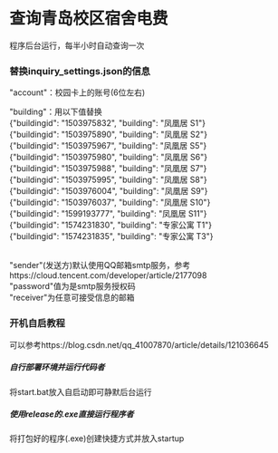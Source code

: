 # 查询青岛校区宿舍电费
程序后台运行，每半小时自动查询一次
### 替换inquiry_settings.json的信息

"account"：校园卡上的账号(6位左右)<br/>

"building"：用以下值替换<br/>
{"buildingid": "1503975832", "building": "凤凰居 S1"}<br/>
{"buildingid": "1503975890", "building": "凤凰居 S2"}<br/>
{"buildingid": "1503975967", "building": "凤凰居 S5"}<br/>
{"buildingid": "1503975980", "building": "凤凰居 S6"}<br/>
{"buildingid": "1503975988", "building": "凤凰居 S7"}<br/>
{"buildingid": "1503975995", "building": "凤凰居 S8"}<br/>
{"buildingid": "1503976004", "building": "凤凰居 S9"}<br/>
{"buildingid": "1503976037", "building": "凤凰居 S10"}<br/>
{"buildingid": "1599193777", "building": "凤凰居 S11"}<br/>
{"buildingid": "1574231830", "building": "专家公寓 T1"}<br/>
{"buildingid": "1574231835", "building": "专家公寓 T3"}<br/>
<br/>

"sender"(发送方)默认使用QQ邮箱smtp服务，参考https://cloud.tencent.com/developer/article/2177098<br/>
"password"值为是smtp服务授权码<br/>
"receiver"为任意可接受信息的邮箱<br/>
### 开机自启教程
可以参考https://blog.csdn.net/qq_41007870/article/details/121036645<br/>
##### 自行部署环境并运行代码者
将start.bat放入自启动即可静默后台运行
##### 使用release的.exe直接运行程序者
将打包好的程序(.exe)创建快捷方式并放入startup

